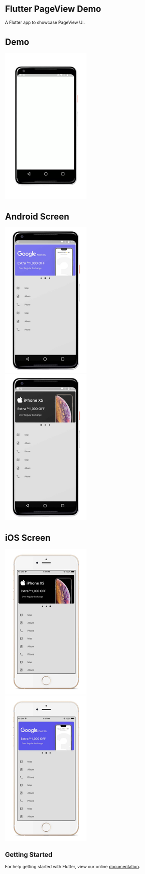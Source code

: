 # Flutter PageView Demo

A Flutter app to showcase PageView UI.

# Demo
<img height="480px" src="https://github.com/flutter-devs/flutter_pageview_demo/blob/master/screens/demo.gif">



# Android Screen
<img height="480px" src="https://github.com/flutter-devs/flutter_pageview_demo/blob/master/screens/Android1.jpg"> <img height="480px" src="https://github.com/flutter-devs/flutter_pageview_demo/blob/master/screens/android2.jpg"> 


# iOS Screen
<img height="480px" src="https://github.com/flutter-devs/flutter_pageview_demo/blob/master/screens/iPhone1.jpg"> <img height="480px" src="https://github.com/flutter-devs/flutter_pageview_demo/blob/master/screens/iphone2.jpg"> 



## Getting Started

For help getting started with Flutter, view our online
[documentation](https://flutter.io/).

